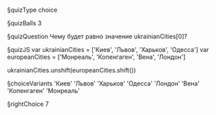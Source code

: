 §quizType
choice

§quizBalls
3

§quizQuestion
Чему будет равно значение ukrainianCities[0]?



§quizJS
var ukrainianCities = ['Киев', 'Львов', 'Харьков', 'Одесса']
var europeanCities = ['Монреаль', 'Копенгаген', 'Вена', 'Лондон']

ukrainianCities.unshift(europeanCities.shift())



§choiceVariants
'Киев'
'Львов'
'Харьков'
'Одесса'
'Лондон'
'Вена'
'Копенгаген'
'Монреаль'


§rightChoice
7

